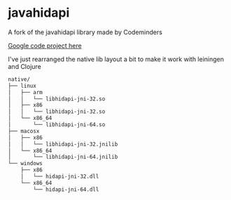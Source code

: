 javahidapi
==========

A fork of the javahidapi library made by Codeminders

[Google code project here](https://code.google.com/p/javahidapi/)

I've just rearranged the native lib layout a bit to make it work with leiningen and Clojure

```bash
native/
├── linux
│   ├── arm
│   │   └── libhidapi-jni-32.so
│   ├── x86
│   │   └── libhidapi-jni-32.so
│   └── x86_64
│       └── libhidapi-jni-64.so
├── macosx
│   ├── x86
│   │   └── libhidapi-jni-32.jnilib
│   └── x86_64
│       └── libhidapi-jni-64.jnilib
└── windows
    ├── x86
    │   └── hidapi-jni-32.dll
    └── x86_64
        └── hidapi-jni-64.dll
```
